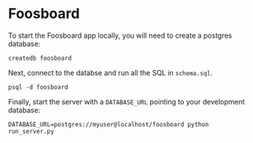 # Foosboard

To start the Foosboard app locally, you will need to create a postgres database:

```
createdb foosboard
```

Next, connect to the databse and run all the SQL in `schema.sql`.

```
psql -d foosboard
````

Finally, start the server with a `DATABASE_URL` pointing to your development database:

```
DATABASE_URL=postgres://myuser@localhost/foosboard python run_server.py
```

